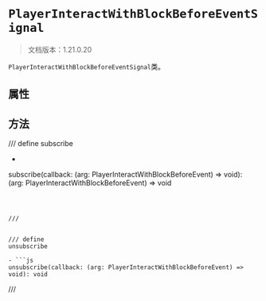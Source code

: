 # `PlayerInteractWithBlockBeforeEventSignal`

> 文档版本：1.21.0.20

`PlayerInteractWithBlockBeforeEventSignal`类。

## 属性

## 方法

/// define
subscribe

- ```js
subscribe(callback: (arg: PlayerInteractWithBlockBeforeEvent) => void): (arg: PlayerInteractWithBlockBeforeEvent) => void
```



///


/// define
unsubscribe

- ```js
unsubscribe(callback: (arg: PlayerInteractWithBlockBeforeEvent) => void): void
```



///

